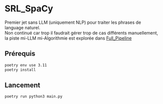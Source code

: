 # SRL_SpaCy
Premier jet sans LLM (uniquement NLP) pour traiter les phrases de language naturel.  
Non continué car trop il faudrait gérer trop de cas différents manuellement, la piste mi-LLM mi-Algorithmie est explorée dans [Full_Pipeline](../Full_Pipeline/README.md)

## Prérequis
```sh
poetry env use 3.11
poetry install
```

## Lancement
```sh
poetry run python3 main.py
```